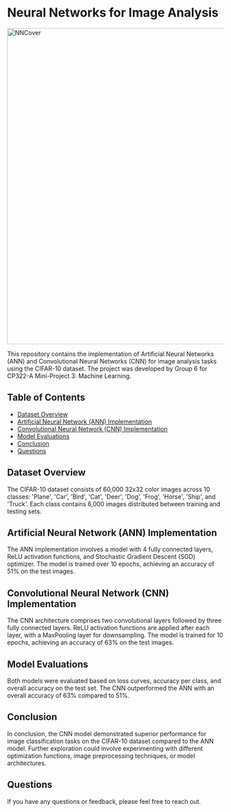 # Neural Networks for Image Analysis
<img width="733" alt="NNCover" src="https://github.com/Torin99/Neural-Networks-Image-Analysis/assets/87572723/a46594b4-faea-4746-9d3f-c7c8424b174a">

This repository contains the implementation of Artificial Neural Networks (ANN) and Convolutional Neural Networks (CNN) for image analysis tasks using the CIFAR-10 dataset. The project was developed by Group 6 for CP322-A Mini-Project 3: Machine Learning.

## Table of Contents

- [Dataset Overview](#dataset-overview)
- [Artificial Neural Network (ANN) Implementation](#artificial-neural-network-implementation)
- [Convolutional Neural Network (CNN) Implementation](#convolutional-neural-network-implementation)
- [Model Evaluations](#model-evaluations)
- [Conclusion](#conclusion)
- [Questions](#questions)

## Dataset Overview

The CIFAR-10 dataset consists of 60,000 32x32 color images across 10 classes: 'Plane', 'Car', 'Bird', 'Cat', 'Deer', 'Dog', 'Frog', 'Horse', 'Ship', and 'Truck'. Each class contains 6,000 images distributed between training and testing sets.

## Artificial Neural Network (ANN) Implementation

The ANN implementation involves a model with 4 fully connected layers, ReLU activation functions, and Stochastic Gradient Descent (SGD) optimizer. The model is trained over 10 epochs, achieving an accuracy of 51% on the test images.

## Convolutional Neural Network (CNN) Implementation

The CNN architecture comprises two convolutional layers followed by three fully connected layers. ReLU activation functions are applied after each layer, with a MaxPooling layer for downsampling. The model is trained for 10 epochs, achieving an accuracy of 63% on the test images.

## Model Evaluations

Both models were evaluated based on loss curves, accuracy per class, and overall accuracy on the test set. The CNN outperformed the ANN with an overall accuracy of 63% compared to 51%.

## Conclusion

In conclusion, the CNN model demonstrated superior performance for image classification tasks on the CIFAR-10 dataset compared to the ANN model. Further exploration could involve experimenting with different optimization functions, image preprocessing techniques, or model architectures.

## Questions

If you have any questions or feedback, please feel free to reach out.

